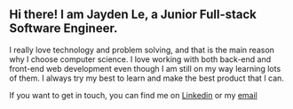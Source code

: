 ## Hi there! I am Jayden Le, a Junior Full-stack Software Engineer.

I really love technology and problem solving, and that is the main reason why I choose computer science. I love working with both back-end and front-end web development even though I am still on my way learning lots of them. I always try my best to learn and make the best product that I can. 

If you want to get in touch, you can find me on [Linkedin](https://www.linkedin.com/in/jayden-le/) or my [email](mailto:nhukhang1102@gmail.com)


<!--
**JaydenLe1102/JaydenLe1102** is a ✨ _special_ ✨ repository because its `README.md` (this file) appears on your GitHub profile.

Here are some ideas to get you started:

- 🔭 I’m currently working on ...
- 🌱 I’m currently learning ...
- 👯 I’m looking to collaborate on ...
- 🤔 I’m looking for help with ...
- 💬 Ask me about ...
- 📫 How to reach me: ...
- 😄 Pronouns: ...
- ⚡ Fun fact: ...
-->
